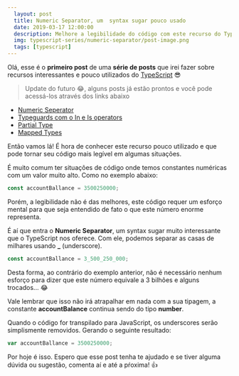 ```yaml
---
  layout: post
  title: Numeric Separator, um  syntax sugar pouco usado
  date: 2019-03-17 12:00:00
  description: Melhore a legibilidade do código com este recurso do TypeScript!
  img: typescript-series/numeric-separator/post-image.png
  tags: [typescript] 
---
```


Olá, esse é o **primeiro post** de uma **série de posts** que irei fazer sobre recursos interessantes e pouco utilizados do [TypeScript](https://www.typescriptlang.org/) :sunglasses: 

> Update do futuro :joy:, alguns posts já estão prontos e você pode acessá-los através dos links abaixo
  * [Numeric Seperator](/typescript-numeric-separator) 
  * [Typeguards com o In e Is operators](/typescript-typeguards-in-is/)
  * [Partial Type](/typescript-partial-type/)
  * [Mapped Types](/mapped-types/)

Então vamos lá! É hora de conhecer este recurso pouco utilizado e que pode tornar seu código mais legível em algumas situações.

É muito comum ter situações de código onde temos constantes numéricas com um valor muito alto. Como no exemplo abaixo:

```typescript
const accountBallance = 3500250000;
```

Porém, a legibilidade não é das melhores, este código requer um esforço mental para que seja entendido de fato o que este número enorme representa.

É aí que entra o **Numeric Separator**, um syntax sugar muito interessante que o TypeScript nos oferece. Com ele, podemos separar as casas de milhares usando **_** (underscore).

```typescript
const accountBallance = 3_500_250_000;
```

Desta forma, ao contrário do exemplo anterior, não é necessário nenhum esforço para dizer que este número equivale a 3 bilhões e alguns trocados... :joy:

Vale lembrar que isso não irá atrapalhar em nada com a sua tipagem, a constante **accountBalance** continua sendo do tipo **number**.

Quando o código for transpilado para JavaScript, os underscores serão simplismente removidos. Gerando o seguinte resultado:

```javascript
var accountBallance = 3500250000;
```

Por hoje é isso. Espero que esse post tenha te ajudado e se tiver alguma dúvida ou sugestão, comenta aí e até a pŕoxima! :+1:

